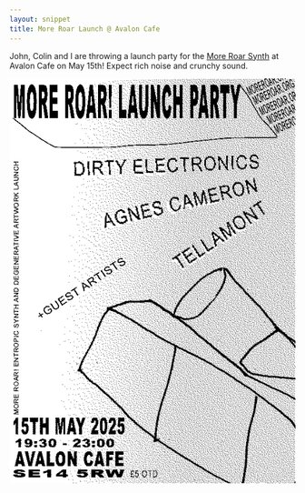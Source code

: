 ```yaml
---
layout: snippet
title: More Roar Launch @ Avalon Cafe
---
```


John, Colin and I are throwing a launch party for the [More Roar Synth](https://moreroar.org/) at Avalon Cafe on May 15th! Expect rich noise and crunchy sound.

<img width="552" src="/assets/img/more-roar/poster.png">